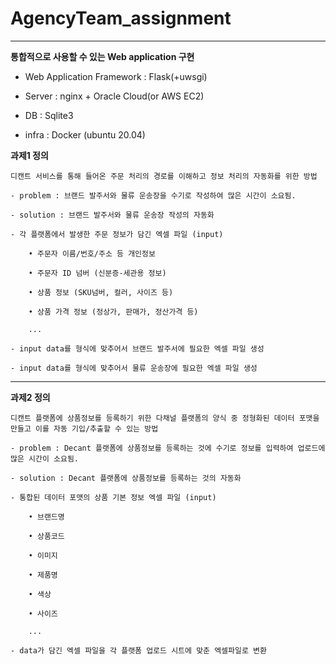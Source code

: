 # AgencyTeam_assignment

---

**통합적으로 사용할 수 있는 Web application 구현**

- Web Application Framework : Flask(+uwsgi)

- Server : nginx + Oracle Cloud(or AWS EC2)

- DB : Sqlite3

- infra : Docker (ubuntu 20.04)



**과제1 정의**

    디캔트 서비스를 통해 들어온 주문 처리의 경로를 이해하고 정보 처리의 자동화를 위한 방법
    
    - problem : 브랜드 발주서와 물류 운송장을 수기로 작성하여 많은 시간이 소요됨.
    
    - solution : 브랜드 발주서와 물류 운송장 작성의 자동화
    
    - 각 플랫폼에서 발생한 주문 정보가 담긴 엑셀 파일 (input)

        • 주문자 이름/번호/주소 등 개인정보
        
        • 주문자 ID 넘버 (신분증-세관용 정보)
        
        • 상품 정보 (SKU넘버, 컬러, 사이즈 등)
        
        • 상품 가격 정보 (정상가, 판매가, 정산가격 등)
        
        ...

    - input data를 형식에 맞추어서 브랜드 발주서에 필요한 엑셀 파일 생성
    
    - input data를 형식에 맞추어서 물류 운송장에 필요한 엑셀 파일 생성

---

**과제2 정의**

    디캔트 플랫폼에 상품정보를 등록하기 위한 다채널 플랫폼의 양식 중 정형화된 데이터 포맷을 만들고 이를 자동 기입/추출할 수 있는 방법
    
    - problem : Decant 플랫폼에 상품정보를 등록하는 것에 수기로 정보를 입력하여 업로드에 많은 시간이 소요됨.
    
    - solution : Decant 플랫폼에 상품정보를 등록하는 것의 자동화
    
    - 통합된 데이터 포맷의 상품 기본 정보 엑셀 파일 (input)

        • 브랜드명
        
        • 상품코드
        
        • 이미지
        
        • 제품명
        
        • 색상
        
        • 사이즈
        
        ...

    - data가 담긴 엑셀 파일을 각 플랫폼 업로드 시트에 맞춘 엑셀파일로 변환

